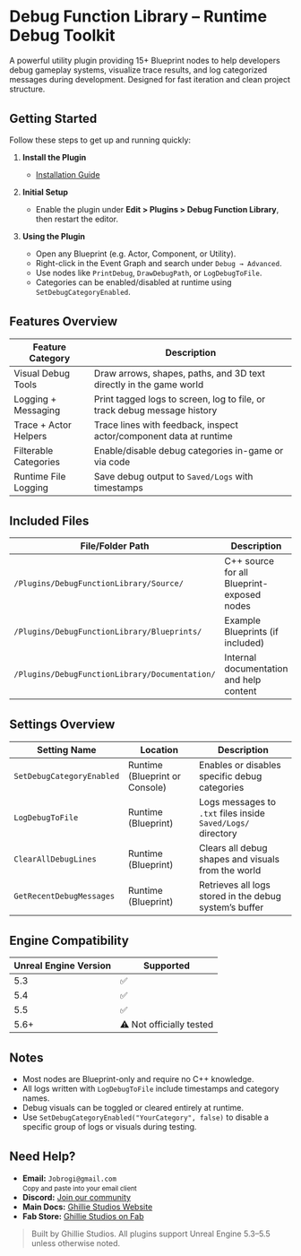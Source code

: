 # Debug Function Library – Runtime Debug Toolkit

A powerful utility plugin providing 15+ Blueprint nodes to help developers debug gameplay systems, visualize trace results, and log categorized messages during development. Designed for fast iteration and clean project structure.

<div style="margin-top: 2rem;"></div>

## Getting Started

Follow these steps to get up and running quickly:

1. **Install the Plugin**

   - [Installation Guide](/docs/md/Docs---Installation)

2. **Initial Setup**

   - Enable the plugin under **Edit > Plugins > Debug Function Library**, then restart the editor.

3. **Using the Plugin**

   - Open any Blueprint (e.g. Actor, Component, or Utility).
   - Right-click in the Event Graph and search under `Debug → Advanced`.
   - Use nodes like `PrintDebug`, `DrawDebugPath`, or `LogDebugToFile`.
   - Categories can be enabled/disabled at runtime using `SetDebugCategoryEnabled`.

<div style="margin-top: 2rem;"></div>

## Features Overview

| Feature Category      | Description                                                              |
| --------------------- | ------------------------------------------------------------------------ |
| Visual Debug Tools    | Draw arrows, shapes, paths, and 3D text directly in the game world       |
| Logging + Messaging   | Print tagged logs to screen, log to file, or track debug message history |
| Trace + Actor Helpers | Trace lines with feedback, inspect actor/component data at runtime       |
| Filterable Categories | Enable/disable debug categories in-game or via code                      |
| Runtime File Logging  | Save debug output to `Saved/Logs` with timestamps                        |

<div style="margin-top: 2rem;"></div>

## Included Files

| File/Folder Path                               | Description                                |
| ---------------------------------------------- | ------------------------------------------ |
| `/Plugins/DebugFunctionLibrary/Source/`        | C++ source for all Blueprint-exposed nodes |
| `/Plugins/DebugFunctionLibrary/Blueprints/`    | Example Blueprints (if included)           |
| `/Plugins/DebugFunctionLibrary/Documentation/` | Internal documentation and help content    |

<div style="margin-top: 2rem;"></div>

## Settings Overview

| Setting Name              | Location                       | Description                                                  |
| ------------------------- | ------------------------------ | ------------------------------------------------------------ |
| `SetDebugCategoryEnabled` | Runtime (Blueprint or Console) | Enables or disables specific debug categories                |
| `LogDebugToFile`          | Runtime (Blueprint)            | Logs messages to `.txt` files inside `Saved/Logs/` directory |
| `ClearAllDebugLines`      | Runtime (Blueprint)            | Clears all debug shapes and visuals from the world           |
| `GetRecentDebugMessages`  | Runtime (Blueprint)            | Retrieves all logs stored in the debug system’s buffer       |

<div style="margin-top: 2rem;"></div>

## Engine Compatibility

| Unreal Engine Version | Supported                |
| --------------------- | ------------------------ |
| 5.3                   | ✅                       |
| 5.4                   | ✅                       |
| 5.5                   | ✅                       |
| 5.6+                  | ⚠️ Not officially tested |

<div style="margin-top: 2rem;"></div>

## Notes

- Most nodes are Blueprint-only and require no C++ knowledge.
- All logs written with `LogDebugToFile` include timestamps and category names.
- Debug visuals can be toggled or cleared entirely at runtime.
- Use `SetDebugCategoryEnabled("YourCategory", false)` to disable a specific group of logs or visuals during testing.

<div style="margin-top: 2rem;"></div>

<h2>Need Help?</h2>

<ul>
  <li>
     <strong>Email:</strong> <code>Jobrogi@gmail.com</code><br />
    <small>Copy and paste into your email client</small>
  </li>
  <li>
     <strong>Discord:</strong>
    <a href="https://discord.gg/AFVyqXBSRW" target="_blank" rel="noopener noreferrer">
      Join our community
    </a>
  </li>
  <li>
     <strong>Main Docs:</strong>
    <a href="https://jobrogi.github.io/GhillieStudios" target="_blank" rel="noopener noreferrer">
      Ghillie Studios Website
    </a>
  </li>
  <li>
     <strong>Fab Store:</strong>
    <a href="https://www.fab.com/sellers/Ghillie%20Studios" target="_blank" rel="noopener noreferrer">
      Ghillie Studios on Fab
    </a>
  </li>
</ul>

<blockquote>
  Built by Ghillie Studios. All plugins support Unreal Engine 5.3–5.5 unless otherwise noted.
</blockquote>
